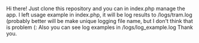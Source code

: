 Hi there!
Just clone this repository and you can in index.php manage the app. I left usage example in index.php, it will be log results to /logs/tram.log (probably better will be make unique logging file name, but I don't think that is problem (:
Also you can see log examples in /logs/log_example.log
Thank you.